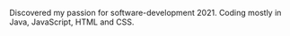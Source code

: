 Discovered my passion for software-development 2021. Coding mostly in Java, JavaScript, HTML and CSS. 
